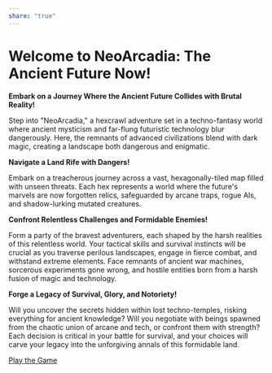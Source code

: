 ```yaml
---
share: "true"
---
```


# Welcome to NeoArcadia: The Ancient Future Now!

**Embark on a Journey Where the Ancient Future Collides with Brutal Reality!**

Step into "NeoArcadia," a hexcrawl adventure set in a techno-fantasy world where ancient mysticism and far-flung futuristic technology blur dangerously. Here, the remnants of advanced civilizations blend with dark magic, creating a landscape both dangerous and enigmatic.

**Navigate a Land Rife with Dangers!**

Embark on a treacherous journey across a vast, hexagonally-tiled map filled with unseen threats. Each hex represents a world where the future's marvels are now forgotten relics, safeguarded by arcane traps, rogue AIs, and shadow-lurking mutated creatures.

**Confront Relentless Challenges and Formidable Enemies!**

Form a party of the bravest adventurers, each shaped by the harsh realities of this relentless world. Your tactical skills and survival instincts will be crucial as you traverse perilous landscapes, engage in fierce combat, and withstand extreme elements. Face remnants of ancient war machines, sorcerous experiments gone wrong, and hostile entities born from a harsh fusion of magic and technology.

**Forge a Legacy of Survival, Glory, and Notoriety!**

Will you uncover the secrets hidden within lost techno-temples, risking everything for ancient knowledge? Will you negotiate with beings spawned from the chaotic union of arcane and tech, or confront them with strength? Each decision is critical in your battle for survival, and your choices will carve your legacy into the unforgiving annals of this formidable land.

[Play the Game](./Play%20the%20Game.html)

